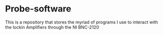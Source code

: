 # Probe-software
This is a repository that stores the myriad of programs I use to interact with the lockin Amplifiers through the NI BNC-2120

